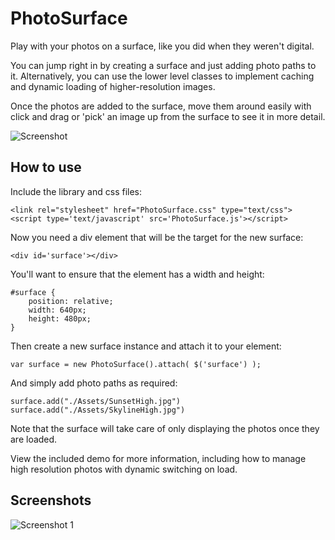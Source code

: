 PhotoSurface
============

Play with your photos on a surface, like you did when they weren't digital. 

You can jump right in by creating a surface and just adding photo paths to it. 
Alternatively, you can use the lower level classes to implement caching and 
dynamic loading of higher-resolution images. 

Once the photos are added to the surface, move them around easily with click 
and drag or 'pick' an image up from the surface to see it in more detail. 

![Screenshot](http://github.com/thesociable/PhotoSurface/blob/master/Docs/Images/Screenshot.png)

How to use
----------

Include the library and css files:

	<link rel="stylesheet" href="PhotoSurface.css" type="text/css">
	<script type='text/javascript' src='PhotoSurface.js'></script>

Now you need a div element that will be the target for the new surface:

	<div id='surface'></div>
	
You'll want to ensure that the element has a width and height:

	#surface {
		position: relative;
		width: 640px;
		height: 480px;
	}

Then create a new surface instance and attach it to your element:

	var surface = new PhotoSurface().attach( $('surface') );
	
And simply add photo paths as required:
	
	surface.add("./Assets/SunsetHigh.jpg")
	surface.add("./Assets/SkylineHigh.jpg")
	
Note that the surface will take care of only displaying the photos once they are 
loaded.

View the included demo for more information, 
including how to manage high resolution photos with dynamic switching on load.

Screenshots
-----------

![Screenshot 1](http://github.com/thesociable/PhotoSurface/blob/master/Docs/Images/Screenshot.png)

